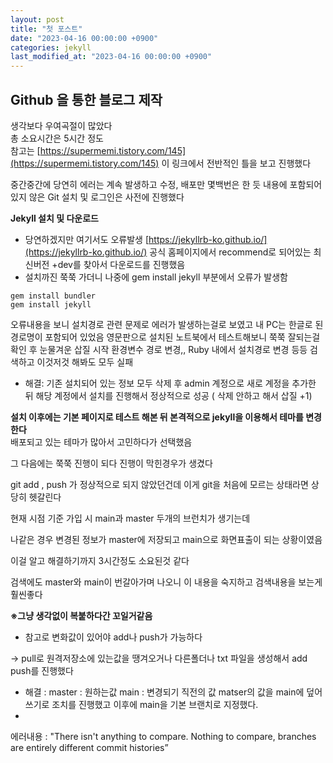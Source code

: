 ```yaml
---
layout: post
title: "첫 포스트"
date: "2023-04-16 00:00:00 +0900"
categories: jekyll
last_modified_at: "2023-04-16 00:00:00 +0900"
---
```


Github 을 통한 블로그 제작 
--
생각보다 우여곡절이 많았다<br/>
총 소요시간은 5시간 정도<br/>
참고는 [https://supermemi.tistory.com/145](https://supermemi.tistory.com/145) 이 링크에서 전반적인 틀을 보고 진행했다<br/>

중간중간에 당연히 에러는 계속 발생하고 수정, 배포만 몇백번은 한 듯
내용에 포함되어 있지 않은 Git 설치 및 로그인은 사전에 진행했다<br/>

**Jekyll 설치 및 다운로드** 
- 당연하겠지만 여기서도 오류발생 [https://jekyllrb-ko.github.io/](https://jekyllrb-ko.github.io/) 공식 홈페이지에서 recommend로 되어있는 최신버전 +dev를 찾아서 다운로드를 진행했음
- 설치까진 쭉쭉 가더니 나중에 gem install jekyll 부분에서 오류가 발생함<br/>

```
gem install bundler
gem install jekyll
```

오류내용을 보니 설치경로 관련 문제로 에러가 발생하는걸로 보였고 내 PC는 한글로 된 경로명이 포함되어 있었음
영문판으로 설치된 노트북에서 테스트해보니 쭉쭉 잘되는걸 확인 후 눈물겨운 삽질 시작
환경변수 경로 변경,, Ruby 내에서 설치경로 변경 등등 검색하고 이것저것 해봐도 모두 실패
- 해결: 기존 설치되어 있는 정보 모두 삭제 후 admin 계정으로 새로 계정을 추가한 뒤 해당 계정에서 설치를 진행해서 정상적으로 성공 ( 삭제 안하고 해서 삽질 +1)

**설치 이후에는 기본 페이지로 테스트 해본 뒤 본격적으로  jekyll을 이용해서 테마를 변경한다** <br/>
배포되고 있는 테마가 많아서 고민하다가 선택했음<br/>

그 다음에는 쭉쭉 진행이 되다 진행이 막힌경우가 생겼다

git add , push 가 정상적으로 되지 않았던건데 이게 git을 처음에 모르는 상태라면 상당히 헷갈린다

현재 시점 기준 가입 시 main과 master 두개의 브런치가 생기는데 

나같은 경우 변경된 정보가 master에 저장되고 main으로 화면표출이 되는 상황이였음

이걸 알고 해결하기까지 3시간정도 소요된것 같다

검색에도 master와 main이 번갈아가며 나오니 이 내용을 숙지하고 검색내용을 보는게 훨씬좋다

__※그냥 생각없이 복붙하다간 꼬일거같음__

- 참고로 변화값이 있어야 add나 push가 가능하다

→ pull로 원격저장소에 있는값을 땡겨오거나 다른폴더나 txt 파일을 생성해서 add push를 진행했다

- 해결 : master : 원하는값 main : 변경되기 직전의 값
matser의 값을 main에 덮어쓰기로 조치를 진행했고 이후에 main을 기본 브랜치로 지정했다.
- 

에러내용 : "There isn't anything to compare. Nothing to compare, branches are entirely different commit histories”
